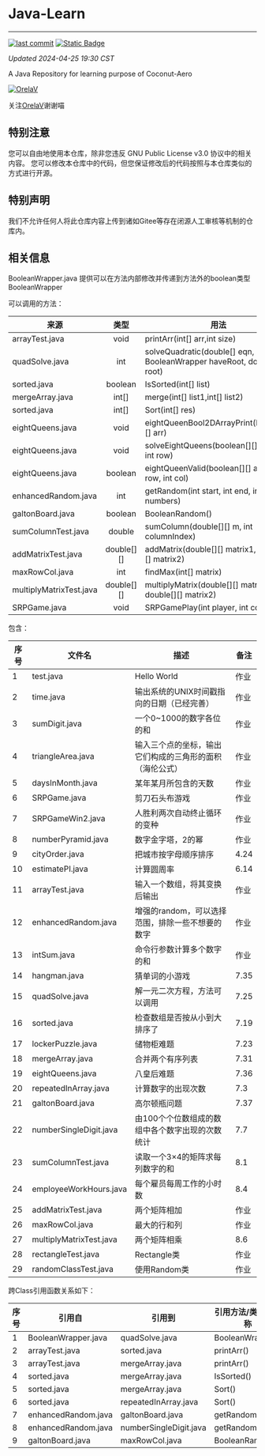 # Java-Learn

------------------------------------------------------------------------

[![last commit](https://img.shields.io/github/last-commit/Coconut-Aero/JavaLearn)](https://github.com/Coconut-Aero/JavaLearn/commits/master)
[![Static Badge](https://img.shields.io/badge/Coconut-Aero-blue)](https://github.com/Coconut-Aero)


_Updated 2024-04-25 19:30 CST_

A Java Repository for learning purpose of Coconut-Aero


[![OrelaV](https://i2.hdslb.com/bfs/face/d812a48f1ca84d4f60a112dc31ba65546a787a76.jpg@240w_240h_1c_1s_!web-avatar-space-header.avif "@OrelaV")](https://space.bilibili.com/3546375738361934)

关注[OrelaV](https://space.bilibili.com/3546375738361934)谢谢喵

## 特别注意
您可以自由地使用本仓库，除非您违反 GNU Public License v3.0 协议中的相关内容。
您可以修改本仓库中的代码，但您保证修改后的代码按照与本仓库类似的方式进行开源。

## 特别声明 
我们不允许任何人将此仓库内容上传到诸如Gitee等存在闭源人工审核等机制的仓库内。

## 相关信息

BooleanWrapper.java 提供可以在方法内部修改并传递到方法外的boolean类型 BooleanWrapper

可以调用的方法：

| 来源                      |     类型     | 用法                                                                   |
|-------------------------|:----------:|----------------------------------------------------------------------|
| arrayTest.java          |    void    | printArr(int[] arr,int size)                                         |
| quadSolve.java          |    int     | solveQuadratic(double[] eqn, BooleanWrapper haveRoot, double[] root) |
| sorted.java             |  boolean   | IsSorted(int[] list)                                                 |
| mergeArray.java         |   int[]    | merge(int[] list1,int[] list2)                                       |
| sorted.java             |   int[]    | Sort(int[] res)                                                      |
| eightQueens.java        |    void    | eightQueenBool2DArrayPrint(boolean[][] arr)                          |
| eightQueens.java        |    void    | solveEightQueens(boolean[][] board, int row)                         |
| eightQueens.java        |  boolean   | eightQueenValid(boolean[][] arr,int row, int col)                    |
| enhancedRandom.java     |    int     | getRandom(int start, int end, int... numbers)                        |
| galtonBoard.java        |  boolean   | BooleanRandom()                                                      |
| sumColumnTest.java      |   double   | sumColumn(double[][] m, int columnIndex)                             |
| addMatrixTest.java      | double[][] | addMatrix(double[][] matrix1, double[][] matrix2)                    |
| maxRowCol.java          |    int     | findMax(int[] matrix)                                                |
| multiplyMatrixTest.java | double[][] | multiplyMatrix(double[][] matrix1, double[][] matrix2)               |
| SRPGame.java            |    void    | SRPGamePlay(int player, int computer)                                |


包含：

| 序号 | 文件名                     | 描述                                 | 备注   |
|----|-------------------------|------------------------------------|------|
| 1  | test.java               | Hello World                        | 作业   |
| 2  | time.java               | 输出系统的UNIX时间戳指向的日期（已经完善）            | 作业   |
| 3  | sumDigit.java           | 一个0~1000的数字各位的和                    | 作业   |
| 4  | triangleArea.java       | 输入三个点的坐标，输出它们构成的三角形的面积（海伦公式）       | 作业   |
| 5  | daysInMonth.java        | 某年某月所包含的天数                         | 作业   |
| 6  | SRPGame.java            | 剪刀石头布游戏                            | 作业   |
| 7  | SRPGameWin2.java        | 人胜利两次自动终止循环的变种                     | 作业   |
| 8  | numberPyramid.java      | 数字金字塔，2的幂                          | 作业   |
| 9  | cityOrder.java          | 把城市按字母顺序排序                         | 4.24 |
| 10 | estimatePI.java         | 计算圆周率                              | 6.14 |
| 11 | arrayTest.java          | 输入一个数组，将其变换后输出                     | 作业   |
| 12 | enhancedRandom.java     | 增强的random，可以选择范围，排除一些不想要的数字        | 作业   |
| 13 | intSum.java             | 命令行参数计算多个数字的和                      | 作业   |
| 14 | hangman.java            | 猜单词的小游戏                            | 7.35 |
| 15 | quadSolve.java          | 解一元二次方程，方法可以调用                     | 7.25 |
| 16 | sorted.java             | 检查数组是否按从小到大排序了                     | 7.19 |
| 17 | lockerPuzzle.java       | 储物柜难题                              | 7.23 |
| 18 | mergeArray.java         | 合并两个有序列表                           | 7.31 |
| 19 | eightQueens.java        | 八皇后难题                              | 7.36 |
| 20 | repeatedInArray.java    | 计算数字的出现次数                          | 7.3  |
| 21 | galtonBoard.java        | 高尔顿瓶问题                             | 7.37 |
| 22 | numberSingleDigit.java  | 由100个个位数组成的数组中各个数字出现的次数统计          | 7.7  |
| 23 | sumColumnTest.java      | 读取一个3×4的矩阵求每列数字的和                  | 8.1  |
| 24 | employeeWorkHours.java  | 每个雇员每周工作的小时数                       | 8.4  |
| 25 | addMatrixTest.java      | 两个矩阵相加                             | 作业   |
| 26 | maxRowCol.java          | 最大的行和列                             | 作业   |
| 27 | multiplyMatrixTest.java | 两个矩阵相乘                             | 8.6  |
| 28 | rectangleTest.java      | Rectangle类                         | 作业   |
| 29 | randomClassTest.java    | 使用Random类                          | 作业   |

跨Class引用函数关系如下：

| 序号 | 引用自                 | 引用到                    | 引用方法/类型的名称      |
|----|---------------------|------------------------|-----------------|
| 1  | BooleanWrapper.java | quadSolve.java         | BooleanWrapper  |
| 2  | arrayTest.java      | sorted.java            | printArr()      |
| 3  | arrayTest.java      | mergeArray.java        | printArr()      |
| 4  | sorted.java         | mergeArray.java        | IsSorted()      |
| 5  | sorted.java         | mergeArray.java        | Sort()          |
| 6  | sorted.java         | repeatedInArray.java   | Sort()          |
| 7  | enhancedRandom.java | galtonBoard.java       | getRandom()     |
| 8  | enhancedRandom.java | numberSingleDigit.java | getRandom()     |
| 9  | galtonBoard.java    | maxRowCol.java         | BooleanRandom() |

